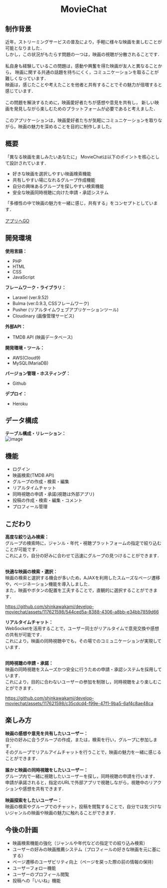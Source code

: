 <h1 align="center">MovieChat</h1>

##  制作背景
近年，ストリーミングサービスの普及により，手軽に様々な映画を楽しむことが可能となりました．<br>
しかし，この状況がもたらす問題の一つは，映画の視聴が分散されることです．<br><br>
私自身も経験しているこの問題は，感動や興奮を得た映画が友人と異なることから，
映画に関する共通の話題を持ちにくく，コミュニケーションを取ることが難しくなっています．<br>
映画は，感じたことや考えたことを他者と共有することでその魅力が倍増すると感じています．<br><br>
この問題を解決するために，映画愛好者たちが感想や意見を共有し，
新しい映画を発見しながら楽しむためのプラットフォームが必要であると考えました．<br><br>
このアプリケーションは，映画愛好者たちが気軽にコミュニケーションを取りながら，映画の魅力を深めることを目的に制作しました。<br>

##  概要
「異なる映画を楽しみたいあなたに」
  MovieChatは以下のポイントを核心として設計されています．
- 好きな映画を選択しやすい映画検索機能
- 共有しやすい場になれるグループ作成機能
- 自分の興味あるグループを探しやすい検索機能
- 安全な映画同時視聴に向けた申請・承認システム

「多様性の中で映画の魅力を一緒に感じ，共有する」をコンセプトとしています．<br><br>
<a href="https://movie-chat-b904d14ac7cc.herokuapp.com" target="_blank">アプリへGO</a>

##  開発環境
<b>使用言語：</b><br>
- PHP
- HTML
- CSS
- JavaScript

<b>フレームワーク・ライブラリ：</b><br>
- Laravel (ver.9.52)
- Bulma (ver.0.9.3, CSSフレームワーク)
- Pusher (リアルタイムウェブアプリケーションツール)
- Cloudinary (画像管理サービス)

<b>外部API：</b><br>
- TMDB API (映画データベース)  

<b>開発環境・ツール：</b><br>
- AWS(Cloud9)
- MySQL(MariaDB) 

<b>バージョン管理・ホスティング：</b><br>
- Github

<b>デプロイ：</b><br>
- Heroku

##  データ構成
<b>テーブル構成・リレーション：</b><br>
![image](https://user-images.githubusercontent.com/117621598/260365909-9daf2976-252d-4ba6-8197-b74adcaae793.png)

##  機能
- ログイン
- 映画検索(TMDB API)
- グループの作成・検索・編集
- リアルタイムチャット
- 同時視聴の申請・承諾(視聴は外部アプリ)
- 投稿の作成・検索・編集・コメント
- プロフィール管理

##  こだわり
<b>高度な絞り込み検索：</b><br>
グループの検索時に，ジャンル・年代・視聴プラットフォームの指定で絞り込むことが可能です．<br>
これにより，自分の好みに合わせて迅速にグループの見つけることができます．<br><br>

<b>快適な映画の検索・選択：</b><br>
映画の検索と選択する機会が多いため，AJAXを利用したスムーズなページ遷移や，ページネーション機能を導入しました．<br>
また，映画やボタンの配置を工夫することで，直観的に選択することができます．<br>

https://github.com/shinkawakami/develop-moviechat/assets/117621598/544ced5a-8388-4306-a8bb-e34bb7859d66

<b>リアルタイムチャット：</b><br>
WebSocketを活用することで，ユーザー同士がリアルタイムで意見交換や感想の共有が可能です．<br>
これにより，映画の同時視聴中でも，その場でのコミュニケーションが実現しています．<br><br>

<b>同時視聴の申請・承諾：</b><br>
映画の同時視聴をスムーズかつ安全に行うための申請・承認システムを採用しています．<br>
これにより，目的に合わないユーザーの参加を制限し，同時視聴をより楽しむことができます．<br>

https://github.com/shinkawakami/develop-moviechat/assets/117621598/c35cdcd4-f99e-47f1-9ba5-6af4c8ae48ca

##  楽しみ方
<b>映画の感想や意見を共有したいユーザー：</b><br>
自分の好みに合うグループの作成，または，検索を行い，グループに参加します．<br>
そのグループでリアルアイムチャットを行うことで，映画の魅力を一緒に感じることができます．<br><br>
<b>誰かと映画の同時視聴をしたいユーザー：</b><br>
グループ内で一緒に視聴したいユーザーを探し，同時視聴の申請を行います．<br>
申請が承諾されると，指定のURLで外部アプリで視聴しながら，視聴中のリアクションや感想を共有できます．<br><br>
<b>映画探索をしたいユーザー：</b><br>
映画の検索やグループでのチャット，投稿を閲覧することで，自分では気づけないジャンルの映画や映画の魅力に触れることができます．<br>

##  今後の計画
- 映画検索機能の強化（ジャンルや年代などの指定での絞り込み検索）
- ユーザーの好みの映画推薦システム（プロフィールの好きな映画を元に基にする）
- ページ遷移のユーザビリティ向上（ページを戻った際の前の情報の保持）
- ユーザーフォロー機能
- ユーザーのプロフィール閲覧
- 投稿への「いいね」機能


